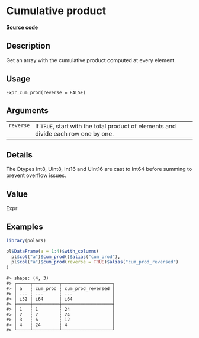 

# Cumulative product

[**Source code**](https://github.com/pola-rs/r-polars/tree/c47431ca69622f79ed7a3f1d7bfee6075ffabfee/R/expr__expr.R#L1310)

## Description

Get an array with the cumulative product computed at every element.

## Usage

<pre><code class='language-R'>Expr_cum_prod(reverse = FALSE)
</code></pre>

## Arguments

<table>
<tr>
<td style="white-space: nowrap; font-family: monospace; vertical-align: top">
<code id="Expr_cum_prod_:_reverse">reverse</code>
</td>
<td>
If <code>TRUE</code>, start with the total product of elements and
divide each row one by one.
</td>
</tr>
</table>

## Details

The Dtypes Int8, UInt8, Int16 and UInt16 are cast to Int64 before
summing to prevent overflow issues.

## Value

Expr

## Examples

``` r
library(polars)

pl$DataFrame(a = 1:4)$with_columns(
  pl$col("a")$cum_prod()$alias("cum_prod"),
  pl$col("a")$cum_prod(reverse = TRUE)$alias("cum_prod_reversed")
)
```

    #> shape: (4, 3)
    #> ┌─────┬──────────┬───────────────────┐
    #> │ a   ┆ cum_prod ┆ cum_prod_reversed │
    #> │ --- ┆ ---      ┆ ---               │
    #> │ i32 ┆ i64      ┆ i64               │
    #> ╞═════╪══════════╪═══════════════════╡
    #> │ 1   ┆ 1        ┆ 24                │
    #> │ 2   ┆ 2        ┆ 24                │
    #> │ 3   ┆ 6        ┆ 12                │
    #> │ 4   ┆ 24       ┆ 4                 │
    #> └─────┴──────────┴───────────────────┘
